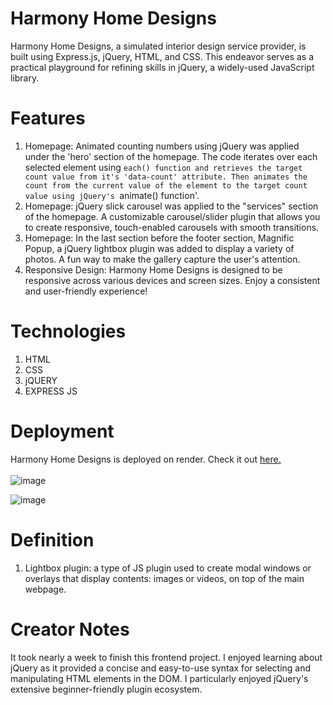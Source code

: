 # Harmony Home Designs
Harmony Home Designs, a simulated interior design service provider, is built using Express.js, jQuery, HTML, and CSS. This endeavor serves as a practical playground for refining skills in jQuery, a widely-used JavaScript library.

# Features
1. Homepage: Animated counting numbers using jQuery was applied under the 'hero' section of the homepage.  The code iterates over each selected element using `each() function and retrieves the target count value from it's 'data-count' attribute. Then animates the count from the current value of the element to the target count value using jQuery's `animate() function'.
2. Homepage: jQuery slick carousel was applied to the "services" section of the homepage. A customizable carousel/slider plugin that allows you to create responsive, touch-enabled carousels with smooth transitions.
3. Homepage: In the last section before the footer section, Magnific Popup, a jQuery lightbox plugin was added to display a variety of photos. A fun way to make the gallery capture the user's attention.
4. Responsive Design: Harmony Home Designs is designed to be responsive across various devices and screen sizes. Enjoy a consistent and user-friendly experience! 

# Technologies
1. HTML
2. CSS
3. jQUERY
4. EXPRESS JS


# Deployment 
Harmony Home Designs is deployed on render. Check it out <a href="https://https://harmony-home-designs.onrender.com/">here.</a> <br> <br>
![image](https://github.com/quynguy/harmony-home-designs/assets/106893103/bb9074df-b3b7-43d6-b28e-cedff69d5a3e)

![image](https://github.com/quynguy/harmony-home-designs/assets/106893103/0c1dd86a-eb2d-4849-84c6-42615548d532)

# Definition
1. Lightbox plugin: a type of JS plugin used to create modal windows or overlays that display contents: images or videos, on top of the main webpage.

# Creator Notes
It took nearly a week to finish this frontend project. I enjoyed learning about jQuery as it provided a concise and easy-to-use syntax for selecting and manipulating HTML elements in the DOM. I particularly enjoyed jQuery's extensive beginner-friendly plugin ecosystem. 
